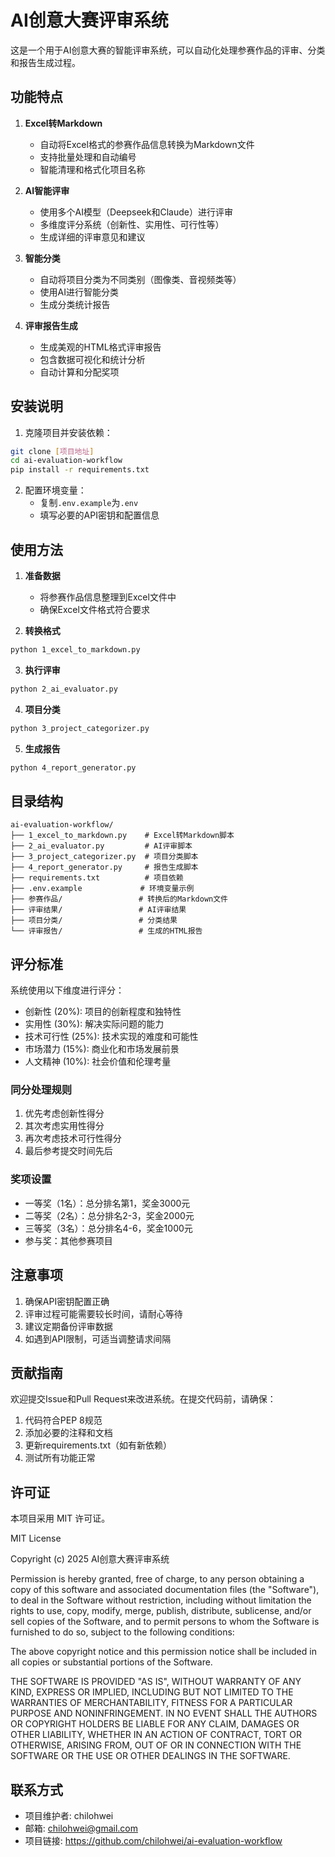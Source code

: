 # AI创意大赛评审系统

这是一个用于AI创意大赛的智能评审系统，可以自动化处理参赛作品的评审、分类和报告生成过程。

## 功能特点

1. **Excel转Markdown**
   - 自动将Excel格式的参赛作品信息转换为Markdown文件
   - 支持批量处理和自动编号
   - 智能清理和格式化项目名称

2. **AI智能评审**
   - 使用多个AI模型（Deepseek和Claude）进行评审
   - 多维度评分系统（创新性、实用性、可行性等）
   - 生成详细的评审意见和建议

3. **智能分类**
   - 自动将项目分类为不同类别（图像类、音视频类等）
   - 使用AI进行智能分类
   - 生成分类统计报告

4. **评审报告生成**
   - 生成美观的HTML格式评审报告
   - 包含数据可视化和统计分析
   - 自动计算和分配奖项

## 安装说明

1. 克隆项目并安装依赖：
```bash
git clone [项目地址]
cd ai-evaluation-workflow
pip install -r requirements.txt
```

2. 配置环境变量：
   - 复制`.env.example`为`.env`
   - 填写必要的API密钥和配置信息

## 使用方法

1. **准备数据**
   - 将参赛作品信息整理到Excel文件中
   - 确保Excel文件格式符合要求

2. **转换格式**
```bash
python 1_excel_to_markdown.py
```

3. **执行评审**
```bash
python 2_ai_evaluator.py
```

4. **项目分类**
```bash
python 3_project_categorizer.py
```

5. **生成报告**
```bash
python 4_report_generator.py
```

## 目录结构

```
ai-evaluation-workflow/
├── 1_excel_to_markdown.py    # Excel转Markdown脚本
├── 2_ai_evaluator.py         # AI评审脚本
├── 3_project_categorizer.py  # 项目分类脚本
├── 4_report_generator.py     # 报告生成脚本
├── requirements.txt          # 项目依赖
├── .env.example             # 环境变量示例
├── 参赛作品/                 # 转换后的Markdown文件
├── 评审结果/                 # AI评审结果
├── 项目分类/                 # 分类结果
└── 评审报告/                 # 生成的HTML报告
```

## 评分标准

系统使用以下维度进行评分：

- 创新性 (20%): 项目的创新程度和独特性
- 实用性 (30%): 解决实际问题的能力
- 技术可行性 (25%): 技术实现的难度和可能性
- 市场潜力 (15%): 商业化和市场发展前景
- 人文精神 (10%): 社会价值和伦理考量

### 同分处理规则
1. 优先考虑创新性得分
2. 其次考虑实用性得分
3. 再次考虑技术可行性得分
4. 最后参考提交时间先后

### 奖项设置
- 一等奖（1名）：总分排名第1，奖金3000元
- 二等奖（2名）：总分排名2-3，奖金2000元
- 三等奖（3名）：总分排名4-6，奖金1000元
- 参与奖：其他参赛项目

## 注意事项

1. 确保API密钥配置正确
2. 评审过程可能需要较长时间，请耐心等待
3. 建议定期备份评审数据
4. 如遇到API限制，可适当调整请求间隔

## 贡献指南

欢迎提交Issue和Pull Request来改进系统。在提交代码前，请确保：

1. 代码符合PEP 8规范
2. 添加必要的注释和文档
3. 更新requirements.txt（如有新依赖）
4. 测试所有功能正常

## 许可证

本项目采用 MIT 许可证。

MIT License

Copyright (c) 2025 AI创意大赛评审系统

Permission is hereby granted, free of charge, to any person obtaining a copy
of this software and associated documentation files (the "Software"), to deal
in the Software without restriction, including without limitation the rights
to use, copy, modify, merge, publish, distribute, sublicense, and/or sell
copies of the Software, and to permit persons to whom the Software is
furnished to do so, subject to the following conditions:

The above copyright notice and this permission notice shall be included in all
copies or substantial portions of the Software.

THE SOFTWARE IS PROVIDED "AS IS", WITHOUT WARRANTY OF ANY KIND, EXPRESS OR
IMPLIED, INCLUDING BUT NOT LIMITED TO THE WARRANTIES OF MERCHANTABILITY,
FITNESS FOR A PARTICULAR PURPOSE AND NONINFRINGEMENT. IN NO EVENT SHALL THE
AUTHORS OR COPYRIGHT HOLDERS BE LIABLE FOR ANY CLAIM, DAMAGES OR OTHER
LIABILITY, WHETHER IN AN ACTION OF CONTRACT, TORT OR OTHERWISE, ARISING FROM,
OUT OF OR IN CONNECTION WITH THE SOFTWARE OR THE USE OR OTHER DEALINGS IN THE
SOFTWARE.

## 联系方式

- 项目维护者: chilohwei
- 邮箱: chilohwei@gmail.com
- 项目链接: https://github.com/chilohwei/ai-evaluation-workflow 
